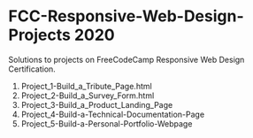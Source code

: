# FCC-Responsive-Web-Design-Projects 2020
Solutions to projects on FreeCodeCamp Responsive Web Design Certification.

1. Project_1-Build_a_Tribute_Page.html
2. Project_2-Build_a_Survey_Form.html
3. Project_3-Build_a_Product_Landing_Page
4. Project_4-Build-a-Technical-Documentation-Page
5. Project_5-Build-a-Personal-Portfolio-Webpage

